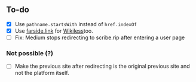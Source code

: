 ## To-do
- [x] Use `pathname.startsWith` instead of `href.indexOf`
- [x] Use [farside.link](https://github.com/benbusby/farside) for [Wikiless](https://github.com/dybdeskarphet/privacy-redirector/blob/967a316e46b5010cdf93de6048b5927c1da621f2/privacy-redirector.js#L251)too. 
- [ ] Fix: Medium stops redirecting to scribe.rip after entering a user page

### Not possible (?)
- [ ] Make the previous site after redirecting is the original previous site and not the platform itself.
